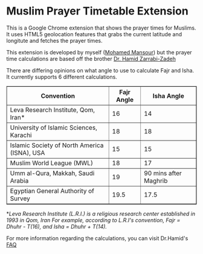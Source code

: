 Muslim Prayer Timetable Extension
=================================

This is a Google Chrome extension that shows the prayer times for Muslims. 
It uses HTML5 geolocation features that grabs the current latitude and longitute 
and fetches the prayer times.

This extension is developed by myself ([Mohamed Mansour](http://mohamedmansour.com)) but the prayer time calculations are based off the brother 
[Dr. Hamid Zarrabi-Zadeh](http://cg.scs.carleton.ca/~zarrabi/home)

There are differing opinions on what angle to use to calculate Fajr and Isha. It currently supports 6 different calculations.

<table border="1">
<tbody>
<tr> <th> Convention </th><th> Fajr Angle </th><th> Isha Angle  </th></tr>	
<tr><td> Leva Research Institute, Qom, Iran* </td><td> 16 </td><td> 14 </td></tr>
<tr><td> University of Islamic Sciences, Karachi </td><td> 18 </td><td> 18 </td></tr>
<tr><td> Islamic Society of North America (ISNA), USA </td><td> 15 </td><td> 15 </td></tr>
<tr><td> Muslim World League (MWL)	</td><td> 18 </td><td> 17 </td></tr>
<tr><td> Umm al-Qura, Makkah, Saudi Arabia </td><td> 19 </td><td> 90 mins after Maghrib </td></tr>
<tr><td> Egyptian General Authority of Survey </td><td> 19.5 </td><td> 17.5 </td></tr>
</tbody>
</table>

**Leva Research Institute (L.R.I.) is a religious research center established in 1993 in Qom, Iran
For example, according to L.R.I's convention, Fajr = Dhuhr - T(16), and Isha = Dhuhr + T(14).*

For more information regarding the calculations, you can visit Dr.Hamid's [FAQ](http://praytime.info/document.html#Calculation)